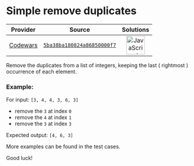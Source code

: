 [_metadata_:generated]: - "true"

# Simple remove duplicates

<!-- INFO TABLE BEGIN -->

| Provider                                        | Source                                                                               | Solutions                                                                                                                                                    |
| :---------------------------------------------: | :----------------------------------------------------------------------------------: | :----------------------------------------------------------------------------------------------------------------------------------------------------------: |
| [Codewars](../../../docs/providers/Codewars.md) | [`5ba38ba180824a86850000f7`](https://www.codewars.com/kata/5ba38ba180824a86850000f7) | [<img src="https://res.cloudinary.com/rascaltwo/image/upload/v1631924076/javascript_ehszr7.svg" alt="JavaScript" title="JavaScript" width="50" />](solve.js) |

<!-- INFO TABLE END -->

Remove the duplicates from a list of integers, keeping the last ( rightmost ) occurrence of each element.

### Example:

For input: `[3, 4, 4, 3, 6, 3]`

* remove the `3` at index `0`
* remove the `4` at index `1`
* remove the `3` at index `3`

Expected output: `[4, 6, 3]`

More examples can be found in the test cases. 

Good luck!
